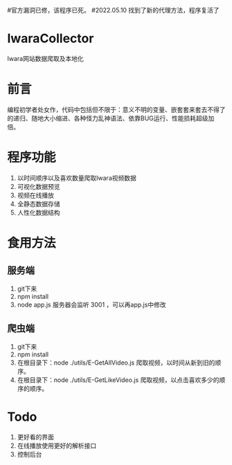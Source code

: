 #官方漏洞已修，该程序已死。
#2022.05.10 找到了新的代理方法，程序复活了

# IwaraCollector
Iwara网站数据爬取及本地化
# 前言
编程初学者处女作，代码中包括但不限于：意义不明的变量、嵌套套来套去不得了的递归、随地大小缩进、各种怪力乱神语法、依靠BUG运行、性能损耗超级加倍。
# 程序功能
1. 以时间顺序以及喜欢数量爬取Iwara视频数据
2. 可视化数据预览
3. 视频在线播放
4. 全静态数据存储
5. 人性化数据结构
# 食用方法
## 服务端
1. git下来
2. npm install
3. node app.js
服务器会监听 3001 ，可以再app.js中修改
## 爬虫端
1. git下来
2. npm install
3. 在根目录下：node ./utils/E-GetAllVideo.js 爬取视频，以时间从新到旧的顺序。
4. 在根目录下：node ./utils/E-GetLikeVideo.js 爬取视频，以点击喜欢多少的顺序的顺序。
# Todo
1. 更好看的界面
2. 在线播放使用更好的解析接口
3. 控制后台
